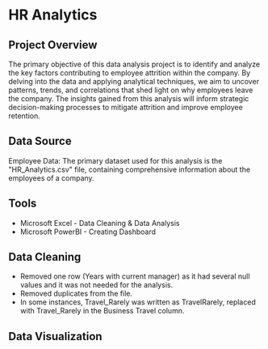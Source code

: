# HR Analytics

## Project Overview

The primary objective of this data analysis project is to identify and analyze the key factors contributing to employee attrition within the company. By delving into the data and applying analytical techniques, we aim to uncover patterns, trends, and correlations that shed light on why employees leave the company. The insights gained from this analysis will inform strategic decision-making processes to mitigate attrition and improve employee retention.

## Data Source

Employee Data: The primary dataset used for this analysis is the "HR_Analytics.csv" file, containing comprehensive information about the employees of a company.

## Tools

- Microsoft Excel - Data Cleaning & Data Analysis
- Microsoft PowerBI - Creating Dashboard

## Data Cleaning

- Removed one row (Years with current manager) as it had several null values and it was not needed for the analysis.
- Removed duplicates from the file.
- In some instances, Travel_Rarely was written as TravelRarely, replaced with Travel_Rarely in the Business Travel column.

## Data Visualization





